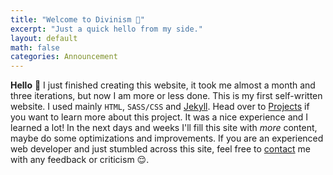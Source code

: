 ```yaml
---
title: "Welcome to Divinism 🌌"
excerpt: "Just a quick hello from my side."
layout: default
math: false
categories: Announcement
---
```


**Hello** <span class = "waving-hand">👋</span>
I just finished creating this website, it took me almost a month and three iterations, but now I am more or less done. This is my first self-written website. I used mainly `HTML`, `SASS/CSS` and [Jekyll](https://jekyllrb.com). Head over to [Projects](/projects) if you want to learn more about this project. It was a nice experience and I learned a lot! In the next days and weeks I'll fill this site with _more_ content, maybe do some optimizations and improvements. If you are an experienced web developer and just stumbled across this site, feel free to [contact](/contact) me with any feedback or criticism 😌.
